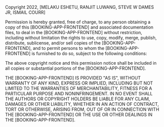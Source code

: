Copyright 2022, [MELAKU ESHETU, RANJIT LUWANG, STEVE W DAMES JR, ISMAIL COURR]

Permission is hereby granted, free of charge, to any person obtaining a copy of this [BOOKING-APP-FRONTEND] and associated documentation files, to deal in the [BOOKING-APP-FRONTEND] without restriction, including without limitation the rights to use, copy, modify, merge, publish, distribute, sublicense, and/or sell copies of the [BOOKING-APP-FRONTEND], and to permit persons to whom the [BOOKING-APP-FRONTEND] is furnished to do so, subject to the following conditions:

The above copyright notice and this permission notice shall be included in all copies or substantial portions of the [BOOKING-APP-FRONTEND].

THE [BOOKING-APP-FRONTEND] IS PROVIDED "AS IS", WITHOUT WARRANTY OF ANY KIND, EXPRESS OR IMPLIED, INCLUDING BUT NOT LIMITED TO THE WARRANTIES OF MERCHANTABILITY, FITNESS FOR A PARTICULAR PURPOSE AND NONINFRINGEMENT. IN NO EVENT SHALL THE AUTHORS OR COPYRIGHT HOLDERS BE LIABLE FOR ANY CLAIM, DAMAGES OR OTHER LIABILITY, WHETHER IN AN ACTION OF CONTRACT, TORT OR OTHERWISE, ARISING FROM, OUT OF OR IN CONNECTION WITH THE [BOOKING-APP-FRONTEND] OR THE USE OR OTHER DEALINGS IN THE [BOOKING-APP-FRONTEND].